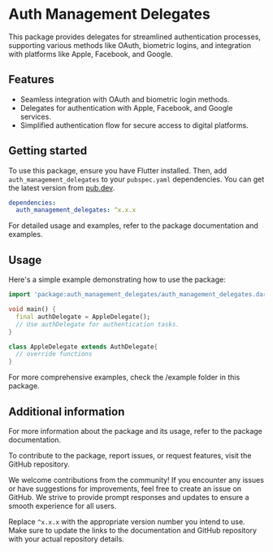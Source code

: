# Auth Management Delegates

This package provides delegates for streamlined authentication processes, supporting various methods like OAuth, biometric logins, and integration with platforms like Apple, Facebook, and Google.

## Features

- Seamless integration with OAuth and biometric login methods.
- Delegates for authentication with Apple, Facebook, and Google services.
- Simplified authentication flow for secure access to digital platforms.

## Getting started

To use this package, ensure you have Flutter installed. Then, add `auth_management_delegates` to your `pubspec.yaml` dependencies. You can get the latest version from [pub.dev](https://pub.dev/packages/auth_management_delegate).

```yaml
dependencies:
  auth_management_delegates: ^x.x.x
```
For detailed usage and examples, refer to the package documentation and examples.

## Usage

Here's a simple example demonstrating how to use the package:

```dart
import 'package:auth_management_delegates/auth_management_delegates.dart';

void main() {
  final authDelegate = AppleDelegate();
  // Use authDelegate for authentication tasks.
}

class AppleDelegate extends AuthDelegate{
  // override functions
}

```
For more comprehensive examples, check the /example folder in this package.

## Additional information

For more information about the package and its usage, refer to the package documentation.

To contribute to the package, report issues, or request features, visit the GitHub repository.

We welcome contributions from the community! If you encounter any issues or have suggestions for improvements, feel free to create an issue on GitHub. We strive to provide prompt responses and updates to ensure a smooth experience for all users.

Replace `^x.x.x` with the appropriate version number you intend to use. Make sure to update the links to the documentation and GitHub repository with your actual repository details.


